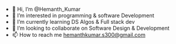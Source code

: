 - 👋 Hi, I’m @Hemanth_Kumar
- 👀 I’m interested in programming & software Development
- 🌱 I’m currently learning DS Algos & Full stack dev
- 💞️ I’m looking to collaborate on Software Design & Development
- 📫 How to reach me hemanthkumar.s300@gmail.com

<!---
Hemanthshk/Hemanthshk is a ✨ special ✨ repository because its `README.md` (this file) appears on your GitHub profile.
You can click the Preview link to take a look at your changes.
--->

